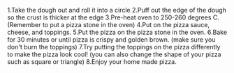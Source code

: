  1.Take the dough out and roll it into a circle
 2.Puff out the edge of the dough so the crust is thicker at the edge
 3.Pre-heat oven to 250-260 degrees C. (Remember to put a pizza stone in the oven)
 4.Put on the pizza sauce, cheese, and toppings.
 5.Put the pizza on the pizza stone in the oven.
 6.Bake for 30 minutes or until pizza is crispy and golden brown. (make sure you don't burn the toppings)
 7.Try putting the toppings on the pizza differently to make the pizza look cool! (you can also change the shape of your pizza such as square or triangle)
 8.Enjoy your home made pizza.

